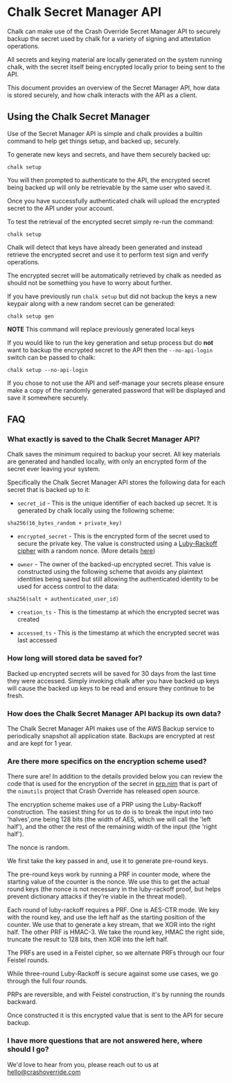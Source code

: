 # Chalk Secret Manager API

Chalk can make use of the Crash Override Secret Manager API to
securely backup the secret used by chalk for a variety of
signing and attestation operations.

All secrets and keying material are locally generated on the
system running chalk, with the secret itself being encrypted
locally prior to being sent to the API.

This document provides an overview of the Secret Manager API, how
data is stored securely, and how chalk interacts with the API as a
client.

## Using the Chalk Secret Manager

Use of the Secret Manager API is simple and chalk provides a builtin
command to help get things setup, and backed up, securely.

To generate new keys and secrets, and have them securely backed up:

```
chalk setup
```

You will then prompted to authenticate to the API, the encrypted secret
being backed up will only be retrievable by the same user who saved it.

Once you have successfully authenticated chalk will upload the encrypted
secret to the API under your account.

To test the retrieval of the encrypted secret simply re-run the command:

```
chalk setup
```

Chalk will detect that keys have already been generated and instead
retrieve the encrypted secret and use it to perform test sign and
verify operations.

The encrypted secret will be automatically retrieved by chalk as needed
as should not be something you have to worry about further.

If you have previously run `chalk setup` but did not backup the keys
a new keypair along with a new random secret can be generated:

```
chalk setup gen
```

**NOTE** This command will replace previously generated local keys

If you would like to run the key generation and setup process but do
**not** want to backup the encrypted secret to the API then the
`--no-api-login` switch can be passed to chalk:

```
chalk setup --no-api-login
```

If you chose to not use the API and self-manage your secrets please ensure
make a copy of the randomly generated password that will be displayed and
save it somewhere securely.

## FAQ

### What exactly is saved to the Chalk Secret Manager API?

Chalk saves the minimum required to backup your secret. All key
materials are generated and handled locally, with only an encrypted
form of the secret ever leaving your system.

Specifically the Chalk Secret Manager API stores the following data
for each secret that is backed up to it:

- `secret_id` - This is the unique identifier of each backed up secret.
  It is generated by chalk locally using the following scheme:

```
sha256(16_bytes_random + private_key)
```

- `encrypted_secret` - This is the encrypted form of the secret used
  to secure the private key. The value is constructed using a
  [Luby-Rackoff cipher](https://link.springer.com/referenceworkentry/10.1007/978-1-4419-5906-5_590)
  with a random nonce. (More details [here](#are-there-more-specifics-on-the-encryption-scheme-used))

- `owner` - The owner of the backed-up encrypted secret. This value
  is constructed using the following scheme that avoids any plaintext
  identities being saved but still allowing the authenticated identity
  to be used for access control to the data:

```
sha256(salt + authenticated_user_id)
```

- `creation_ts` - This is the timestamp at which the encrypted secret
  was created

- `accessed_ts` - This is the timestamp at which the encrypted secret
  was last accessed

### How long will stored data be saved for?

Backed up encrypted secrets will be saved for 30 days from the last
time they were accessed. Simply invoking chalk after you have
backed up keys will cause the backed up keys to be read and ensure
they continue to be fresh.

### How does the Chalk Secret Manager API backup its own data?

The Chalk Secret Manager API makes use of the AWS Backup service to
periodically snapshot all application state. Backups are encrypted
at rest and are kept for 1 year.

### Are there more specifics on the encryption scheme used?

There sure are! In addition to the details provided below you can review
the code that is used for the encryption of the secret in
[prp.nim](https://github.com/crashappsec/nimutils/blob/main/nimutils/prp.nim)
that is part of the `nimutils` project that Crash Override has released
open source.

The encryption scheme makes use of a PRP using the Luby-Rackoff
construction. The easiest thing for us to do is to break the input
into two 'halves',one being 128 bits (the width of AES, which we
will call the 'left half'), and the other the rest of the remaining
width of the input (the 'right half').

The nonce is random.

We first take the key passed in and, use it to generate pre-round keys.

The pre-round keys work by running a PRF in counter mode, where the
starting value of the counter is the nonce. We use this to get the
actual round keys (the nonce is not necessary in the luby-rackoff
proof, but helps prevent dictionary attacks if they're viable in
the threat model).

Each round of luby-rackoff requires a PRF.
One is AES-CTR mode. We key with the round key, and use the left
half as the starting position of the counter. We use that to
generate a key stream, that we XOR into the right half.
The other PRF is HMAC-3. We take the round key, HMAC the right
side, truncate the result to 128 bits, then XOR into the left half.

The PRFs are used in a Feistel cipher, so we alternate PRFs through
our four Feistel rounds.

While three-round Luby-Rackoff is secure against some use cases, we
go through the full four rounds.

PRPs are reversible, and with Feistel construction, it's by
running the rounds backward.

Once constructed it is this encrypted value that is sent to the
API for secure backup.

### I have more questions that are not answered here, where should I go?

We'd love to hear from you, please reach out to us at
[hello@crashoverride.com](mailto:hello@crashoverride.com)
